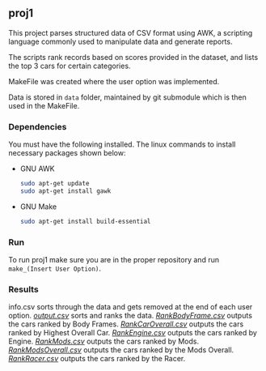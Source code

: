 
## proj1

This project parses structured data of CSV format using AWK, a scripting language commonly used to manipulate data and generate reports.

The scripts rank records based on scores provided in the dataset, and lists the top 3 cars for certain categories.

MakeFile was created  where the user option was implemented.

Data is stored in `data` folder, maintained by git submodule which is then used in the MakeFile.


### Dependencies 

You must have the following installed. The linux commands to install necessary packages shown below:

* GNU AWK
  ```sh
  sudo apt-get update
  sudo apt-get install gawk
  ```
* GNU Make
  ```sh
  sudo apt-get install build-essential
  ```

### Run

To run proj1 make sure you are in the proper repository and run `make_(Insert User Option)`.

### Results
info.csv sorts through the data and gets removed at the end of each user option.
*[output.csv](https://github.com/steven-yanh/cisc3140_lab3/blob/main/proj1/output.csv)* sorts and ranks the data.
*[RankBodyFrame.csv](https://github.com/steven-yanh/cisc3140_lab3/blob/main/proj1/RankBodyFrame.csv)* outputs the cars ranked by Body Frames.
*[RankCarOverall.csv](https://github.com/steven-yanh/cisc3140_lab3/blob/main/proj1/RankCarOverall.csv)* outputs the cars ranked by Highest Overall Car.
*[RankEngine.csv](https://github.com/steven-yanh/cisc3140_lab3/blob/main/proj1/RankEngine.csv)* outputs the cars ranked by Engine.
*[RankMods.csv](https://github.com/steven-yanh/cisc3140_lab3/blob/main/proj1/RankMods.csv)* outputs the cars ranked by Mods.
*[RankModsOverall.csv](https://github.com/steven-yanh/cisc3140_lab3/blob/main/proj1/RankModsOverall.csv)* outputs the cars ranked by the Mods Overall.
*[RankRacer.csv](https://github.com/steven-yanh/cisc3140_lab3/blob/main/proj1/RankRacer.csv)* outputs the cars ranked by the Racer.
